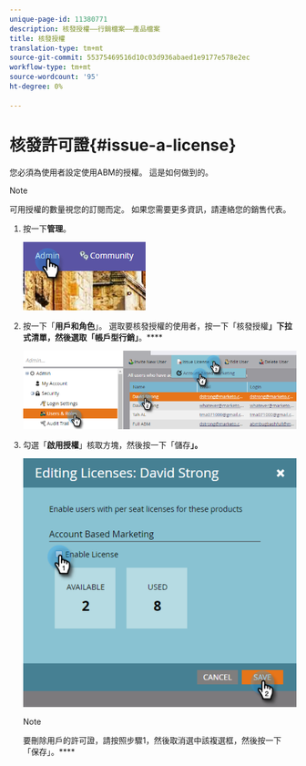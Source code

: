 ```yaml
---
unique-page-id: 11380771
description: 核發授權——行銷檔案——產品檔案
title: 核發授權
translation-type: tm+mt
source-git-commit: 55375469516d10c03d936abaed1e9177e578e2ec
workflow-type: tm+mt
source-wordcount: '95'
ht-degree: 0%

---
```



# 核發許可證{#issue-a-license}

您必須為使用者設定使用ABM的授權。 這是如何做到的。

>[!NOTE]
>
>可用授權的數量視您的訂閱而定。 如果您需要更多資訊，請連絡您的銷售代表。

1. 按一下&#x200B;**管理**。

   ![](assets/one.png)

1. 按一下「**用戶和角色**」。 選取要核發授權的使用者，按一下「核發授權&#x200B;**」下拉式清單，然後選取「帳戶型行銷」**。****

   ![](assets/two.png)

1. 勾選「**啟用授權**」核取方塊，然後按一下「儲存&#x200B;**」。**

   ![](assets/three.png)

   >[!NOTE]
   >
   >要刪除用戶的許可證，請按照步驟1，然後取消選中該複選框，然後按一下「保存」。****
